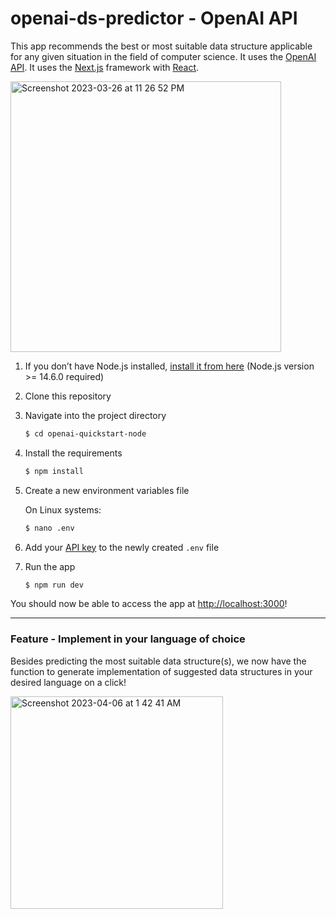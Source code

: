 # openai-ds-predictor - OpenAI API

This app recommends the best or most suitable data structure applicable for any given situation in the field of computer science. It uses the [OpenAI API](https://platform.openai.com). It uses the [Next.js](https://nextjs.org/) framework with [React](https://reactjs.org/).

<img width="433" alt="Screenshot 2023-03-26 at 11 26 52 PM" src="https://user-images.githubusercontent.com/17910338/227794992-c19cb93d-d33b-44c8-a049-5fedfa56a979.png">

1. If you don’t have Node.js installed, [install it from here](https://nodejs.org/en/) (Node.js version >= 14.6.0 required)

2. Clone this repository

3. Navigate into the project directory

   ```bash
   $ cd openai-quickstart-node
   ```

4. Install the requirements

   ```bash
   $ npm install
   ```

5. Create a new environment variables file

   On Linux systems: 
   ```bash
   $ nano .env
   ```
   
6. Add your [API key](https://platform.openai.com/account/api-keys) to the newly created `.env` file

7. Run the app

   ```bash
   $ npm run dev
   ```

You should now be able to access the app at [http://localhost:3000](http://localhost:3000)!

<hr>

### Feature - Implement in your language of choice

Besides predicting the most suitable data structure(s), we now have the function to generate implementation of suggested data structures in your desired language on a click!

<img width="340" alt="Screenshot 2023-04-06 at 1 42 41 AM" src="https://user-images.githubusercontent.com/17910338/230199200-e84d0982-8029-4c99-a166-0c940eec12da.png">
